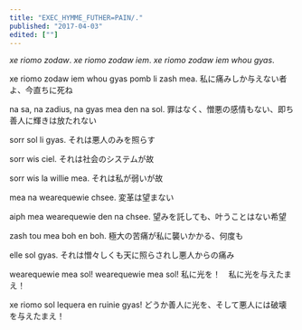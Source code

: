 ```yaml
---
title: "EXEC_HYMME_FUTHER=PAIN/."
published: "2017-04-03"
edited: [""]
---
```


*xe riomo zodaw*.
*xe riomo zodaw iem*.
*xe riomo zodaw iem whou gyas*.

xe riomo zodaw iem whou gyas pomb li zash mea.
私に痛みしか与えない者よ、今直ちに死ね

na sa, na zadius, na gyas mea den na sol.
罪はなく、憎悪の感情もない、即ち善人に輝きは放たれない

sorr sol li gyas.
それは悪人のみを照らす

sorr wis ciel.
それは社会のシステムが故

sorr wis la willie mea.
それは私が弱いが故

mea na wearequewie chsee.
変革は望まない

aiph mea wearequewie den na chsee.
望みを託しても、叶うことはない希望

zash tou mea boh en boh.
極大の苦痛が私に襲いかかる、何度も

elle sol gyas.
それは憎々しくも天に照らされし悪人からの痛み

wearequewie mea sol! wearequewie mea sol!
私に光を！　私に光を与えたまえ！

xe riomo sol lequera en ruinie gyas!
どうか善人に光を、そして悪人には破壊を与えたまえ！
